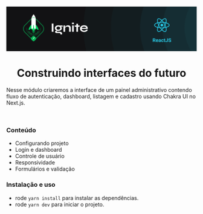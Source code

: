 <h1 align="center">
  <br>
  <img src="../.github/ignite.png" alt="Ignite" >
  <br><br>
Construindo interfaces do futuro
</h1>

Nesse módulo criaremos a interface de um painel administrativo contendo fluxo de autenticação, dashboard, listagem e cadastro usando Chakra UI no Next.js.

<br>

### Conteúdo

- Configurando projeto
- Login e dashboard
- Controle de usuário
- Responsividade
- Formulários e validação

### Instalação e uso

- rode `yarn install` para instalar as dependências.
- rode `yarn dev` para iniciar o projeto.